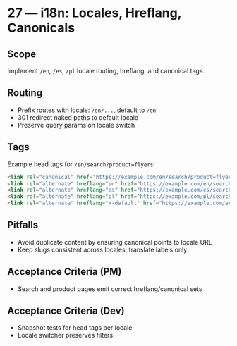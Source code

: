 # 27 — i18n: Locales, Hreflang, Canonicals

## Scope
Implement `/en`, `/es`, `/pl` locale routing, hreflang, and canonical tags.

## Routing
- Prefix routes with locale: `/en/...`, default to `/en`
- 301 redirect naked paths to default locale
- Preserve query params on locale switch

## Tags
Example head tags for `/en/search?product=flyers`:
```html
<link rel="canonical" href="https://example.com/en/search?product=flyers" />
<link rel="alternate" hreflang="en" href="https://example.com/en/search?product=flyers" />
<link rel="alternate" hreflang="es" href="https://example.com/es/search?product=flyers" />
<link rel="alternate" hreflang="pl" href="https://example.com/pl/search?product=flyers" />
<link rel="alternate" hreflang="x-default" href="https://example.com/en/search?product=flyers" />
```

## Pitfalls
- Avoid duplicate content by ensuring canonical points to locale URL
- Keep slugs consistent across locales; translate labels only

## Acceptance Criteria (PM)
- Search and product pages emit correct hreflang/canonical sets

## Acceptance Criteria (Dev)
- Snapshot tests for head tags per locale
- Locale switcher preserves filters